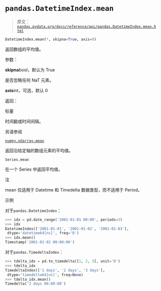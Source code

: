 # `pandas.DatetimeIndex.mean`

> 原文：[`pandas.pydata.org/docs/reference/api/pandas.DatetimeIndex.mean.html`](https://pandas.pydata.org/docs/reference/api/pandas.DatetimeIndex.mean.html)

```py
DatetimeIndex.mean(*, skipna=True, axis=0)
```

返回数组的平均值。

参数：

**skipna**bool，默认为 True

是否忽略任何 NaT 元素。

**axis**int，可选，默认 0

返回：

标量

时间戳或时间间隔。

另请参阅

[`numpy.ndarray.mean`](https://numpy.org/doc/stable/reference/generated/numpy.ndarray.mean.html#numpy.ndarray.mean "(在 NumPy v1.26 中)")

返回沿给定轴的数组元素的平均值。

`Series.mean`

在一个 Series 中返回平均值。

注

mean 仅适用于 Datetime 和 Timedelta 数据类型，而不适用于 Period。

示例

对于`pandas.DatetimeIndex`：

```py
>>> idx = pd.date_range('2001-01-01 00:00', periods=3)
>>> idx
DatetimeIndex(['2001-01-01', '2001-01-02', '2001-01-03'],
 dtype='datetime64[ns]', freq='D')
>>> idx.mean()
Timestamp('2001-01-02 00:00:00') 
```

对于`pandas.TimedeltaIndex`：

```py
>>> tdelta_idx = pd.to_timedelta([1, 2, 3], unit='D')
>>> tdelta_idx
TimedeltaIndex(['1 days', '2 days', '3 days'],
 dtype='timedelta64[ns]', freq=None)
>>> tdelta_idx.mean()
Timedelta('2 days 00:00:00') 
```
